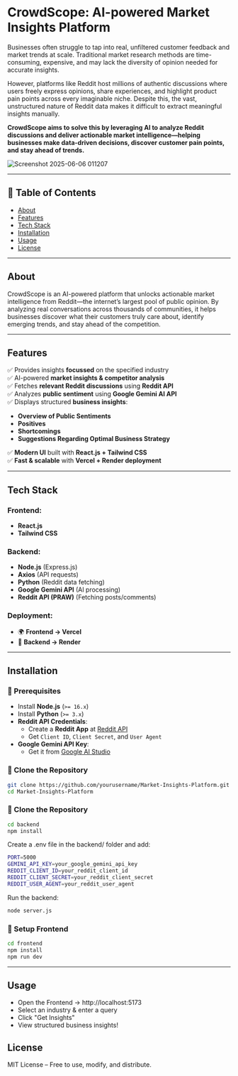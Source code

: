 # CrowdScope: AI-powered Market Insights Platform
Businesses often struggle to tap into real, unfiltered customer feedback and market trends at scale. Traditional market research methods are time-consuming, expensive, and may lack the diversity of opinion needed for accurate insights.

However, platforms like Reddit host millions of authentic discussions where users freely express opinions, share experiences, and highlight product pain points across every imaginable niche. Despite this, the vast, unstructured nature of Reddit data makes it difficult to extract meaningful insights manually.

**CrowdScope aims to solve this by leveraging AI to analyze Reddit discussions and deliver actionable market intelligence—helping businesses make data-driven decisions, discover customer pain points, and stay ahead of trends.**

![Screenshot 2025-06-06 011207](https://github.com/user-attachments/assets/391fa8e6-8047-4c7c-b3d5-e2c6b8e6292e)

---

## 📖 Table of Contents
- [About](#about)
- [Features](#features)
- [Tech Stack](#tech-stack)
- [Installation](#installation)
- [Usage](#usage)
- [License](#license)

---

## About
CrowdScope is an AI-powered platform that unlocks actionable market intelligence from Reddit—the internet’s largest pool of public opinion. By analyzing real conversations across thousands of communities, it helps businesses discover what their customers truly care about, identify emerging trends, and stay ahead of the competition.

---

## Features
✅ Provides insights **focussed** on the specified industry  
✅ AI-powered **market insights & competitor analysis**  
✅ Fetches **relevant Reddit discussions** using **Reddit API**  
✅ Analyzes **public sentiment** using **Google Gemini AI API**  
✅ Displays structured **business insights**:
   - **Overview of Public Sentiments**
   - **Positives**
   - **Shortcomings**
   - **Suggestions Regarding Optimal Business Strategy**

✅ **Modern UI** built with **React.js + Tailwind CSS**  
✅ **Fast & scalable** with **Vercel + Render deployment**

---

## Tech Stack
### **Frontend:**
- **React.js**
- **Tailwind CSS**

### **Backend:**
- **Node.js** (Express.js)
- **Axios** (API requests)
- **Python** (Reddit data fetching)
- **Google Gemini API** (AI processing)
- **Reddit API (PRAW)** (Fetching posts/comments)

### **Deployment:**
- 🌍 **Frontend → Vercel**
- 🔄 **Backend → Render**

---

## Installation
### 🔹 Prerequisites
- Install **Node.js** (`>= 16.x`)
- Install **Python** (`>= 3.x`)
- **Reddit API Credentials**:
  - Create a **Reddit App** at [Reddit API](https://www.reddit.com/prefs/apps)
  - Get `Client ID`, `Client Secret`, and `User Agent`
- **Google Gemini API Key**:
  - Get it from [Google AI Studio](https://aistudio.google.com/)

### 🔹 Clone the Repository
```sh
git clone https://github.com/yourusername/Market-Insights-Platform.git
cd Market-Insights-Platform
```

### 🔹 Clone the Repository
```sh
cd backend
npm install
```
Create a .env file in the backend/ folder and add:
```sh
PORT=5000
GEMINI_API_KEY=your_google_gemini_api_key
REDDIT_CLIENT_ID=your_reddit_client_id
REDDIT_CLIENT_SECRET=your_reddit_client_secret
REDDIT_USER_AGENT=your_reddit_user_agent
```
Run the backend:
```sh
node server.js
```

### 🔹 Setup Frontend
```sh
cd frontend
npm install
npm run dev
```
---

## Usage

- Open the Frontend → http://localhost:5173
- Select an industry & enter a query
- Click "Get Insights"
- View structured business insights!


## License

MIT License – Free to use, modify, and distribute.

